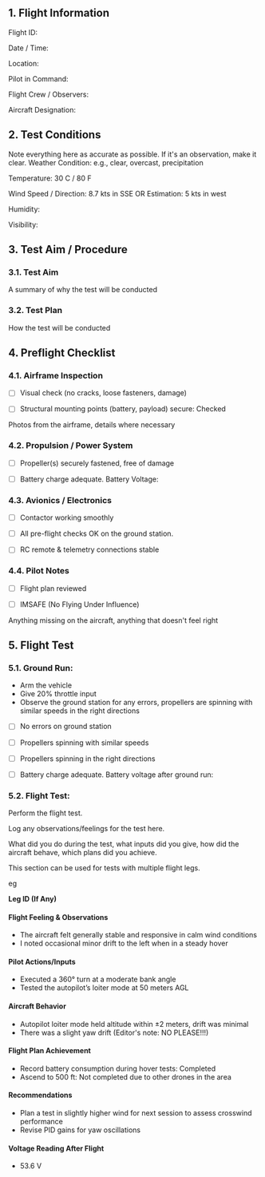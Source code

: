 ## 1. Flight Information
Flight ID:

Date / Time:

Location:

Pilot in Command:

Flight Crew / Observers:

Aircraft Designation:

## 2. Test Conditions

Note everything here as accurate as possible. If it's an observation, make it clear. 
Weather Condition: e.g., clear, overcast, precipitation

Temperature: 30 C / 80 F

Wind Speed / Direction: 8.7 kts in SSE OR Estimation: 5 kts in west

Humidity:

Visibility: 

## 3. Test Aim / Procedure

### 3.1. Test Aim
A summary of why the test will be conducted

### 3.2. Test Plan
How the test will be conducted

## 4. Preflight Checklist
### 4.1. Airframe Inspection

- [ ] Visual check (no cracks, loose fasteners, damage) 

- [ ] Structural mounting points (battery, payload) secure: Checked

Photos from the airframe, details where necessary

### 4.2. Propulsion / Power System

- [ ] Propeller(s) securely fastened, free of damage

- [ ] Battery charge adequate. Battery Voltage:

### 4.3. Avionics / Electronics

- [ ] Contactor working smoothly

- [ ] All pre-flight checks OK on the ground station.

- [ ] RC remote & telemetry connections stable

### 4.4. Pilot Notes

- [ ] Flight plan reviewed

- [ ] IMSAFE (No Flying Under Influence)
 
Anything missing on the aircraft, anything that doesn't feel right

## 5. Flight Test

### 5.1. Ground Run:
- Arm the vehicle
- Give 20% throttle input
- Observe the ground station for any errors, propellers are spinning with similar speeds in the right directions

- [ ] No errors on ground station

- [ ] Propellers spinning with similar speeds

- [ ] Propellers spinning in the right directions

- [ ] Battery charge adequate. Battery voltage after ground run: 

### 5.2. Flight Test:
Perform the flight test. 

Log any observations/feelings for the test here.

What did you do during the test, what inputs did you give, how did the aircraft behave, which plans did you achieve.

This section can be used for tests with multiple flight legs.

eg

**Leg ID (If Any)**

#### Flight Feeling & Observations
- The aircraft felt generally stable and responsive in calm wind conditions
- I noted occasional minor drift to the left when in a steady hover

#### Pilot Actions/Inputs
- Executed a 360° turn at a moderate bank angle
- Tested the autopilot’s loiter mode at 50 meters AGL

#### Aircraft Behavior
- Autopilot loiter mode held altitude within ±2 meters, drift was minimal
- There was a slight yaw drift (Editor's note: NO PLEASE!!!)

#### Flight Plan Achievement
- Record battery consumption during hover tests: Completed
-  Ascend to 500 ft: Not completed due to other drones in the area

#### Recommendations
- Plan a test in slightly higher wind for next session to assess crosswind performance
- Revise PID gains for yaw oscillations

#### Voltage Reading After Flight
- 53.6 V
